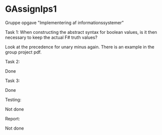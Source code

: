 # GAssignIps1
Gruppe opgave "Implementering af informationssystemer"

Task 1:
When constructing the abstract syntax for boolean
values, is it then necessary to keep the actual F#
truth values?

Look at the precedence for unary minus again. There
is an example in the group project pdf.


Task 2:

Done

Task 3:

Done

Testing:

Not done

Report:

Not done
